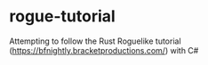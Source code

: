 # rogue-tutorial
Attempting to follow the Rust Roguelike tutorial (https://bfnightly.bracketproductions.com/) with C#
